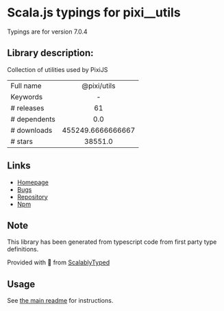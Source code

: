 
# Scala.js typings for pixi__utils

Typings are for version 7.0.4

## Library description:
Collection of utilities used by PixiJS

|                    |                 |
| ------------------ | :-------------: |
| Full name          | @pixi/utils |
| Keywords           | - |
| # releases         | 61 |
| # dependents       | 0.0 |
| # downloads        | 455249.6666666667 |
| # stars            | 38551.0 |

## Links
- [Homepage](http://pixijs.com/)
- [Bugs](https://github.com/pixijs/pixijs/issues)
- [Repository](https://github.com/pixijs/pixijs)
- [Npm](https://www.npmjs.com/package/%40pixi%2Futils)
    


## Note
This library has been generated from typescript code from first party type definitions.

Provided with :purple_heart: from [ScalablyTyped](https://github.com/oyvindberg/ScalablyTyped)

## Usage
See [the main readme](../../readme.md) for instructions.


